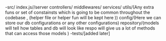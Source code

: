 -src/
 index.js//server
 controllers/
 middlewares/
 services/
 utils/(Any extra funs or set of constainsts which is going to be common throughout the codebase , (helper file or helper fun will be kept here ))
 config/(Here we can store our db configurations or any other configurations)
 repository/(models will tell how tables and db will look like respo will give us a lot of methods that can access those models )
-tests/[added later]
